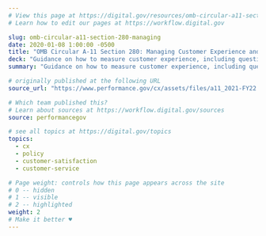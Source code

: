 ```yaml
---
# View this page at https://digital.gov/resources/omb-circular-a11-section-280-managing
# Learn how to edit our pages at https://workflow.digital.gov

slug: omb-circular-a11-section-280-managing
date: 2020-01-08 1:00:00 -0500
title: "OMB Circular A-11 Section 280: Managing Customer Experience and Improving Service Delivery"
deck: "Guidance on how to measure customer experience, including questions on satisfaction and confidence and trust in section 280.7"
summary: "Guidance on how to measure customer experience, including questions on satisfaction and confidence and trust in section 280.7"

# originally published at the following URL
source_url: "https://www.performance.gov/cx/assets/files/a11_2021-FY22.pdf"

# Which team published this?
# Learn about sources at https://workflow.digital.gov/sources
source: performancegov

# see all topics at https://digital.gov/topics
topics:
  - cx
  - policy
  - customer-satisfaction
  - customer-service

# Page weight: controls how this page appears across the site
# 0 -- hidden
# 1 -- visible
# 2 -- highlighted
weight: 2
# Make it better ♥
---
```

